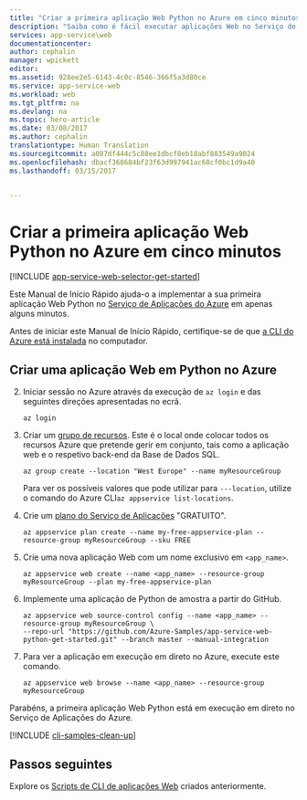 ```yaml
---
title: "Criar a primeira aplicação Web Python no Azure em cinco minutos | Microsoft Docs"
description: "Saiba como é fácil executar aplicações Web no Serviço de Aplicações mediante a implementação de uma aplicação Python de exemplo."
services: app-service\web
documentationcenter: 
author: cephalin
manager: wpickett
editor: 
ms.assetid: 928ee2e5-6143-4c0c-8546-366f5a3d80ce
ms.service: app-service-web
ms.workload: web
ms.tgt_pltfrm: na
ms.devlang: na
ms.topic: hero-article
ms.date: 03/08/2017
ms.author: cephalin
translationtype: Human Translation
ms.sourcegitcommit: a087df444c5c88ee1dbcf8eb18abf883549a9024
ms.openlocfilehash: dbacf368684bf23f63d997941ac68cf0bc1d9a40
ms.lasthandoff: 03/15/2017


---
```

# <a name="create-your-first-python-web-app-in-azure-in-five-minutes"></a>Criar a primeira aplicação Web Python no Azure em cinco minutos
[!INCLUDE [app-service-web-selector-get-started](../../includes/app-service-web-selector-get-started.md)]

Este Manual de Início Rápido ajuda-o a implementar a sua primeira aplicação Web Python no [Serviço de Aplicações do Azure](../app-service/app-service-value-prop-what-is.md) em apenas alguns minutos.

Antes de iniciar este Manual de Início Rápido, certifique-se de que [a CLI do Azure está instalada](https://docs.microsoft.com/en-us/cli/azure/install-azure-cli) no computador.

## <a name="create-a-python-web-app-in-azure"></a>Criar uma aplicação Web em Python no Azure
2. Iniciar sessão no Azure através da execução de `az login` e das seguintes direções apresentadas no ecrã.
   
    ```azurecli
    az login
    ```
   
3. Criar um [grupo de recursos](../azure-resource-manager/resource-group-overview.md). Este é o local onde colocar todos os recursos Azure que pretende gerir em conjunto, tais como a aplicação web e o respetivo back-end da Base de Dados SQL.

    ```azurecli
    az group create --location "West Europe" --name myResourceGroup
    ```

    Para ver os possíveis valores que pode utilizar para `---location`, utilize o comando do Azure CLI`az appservice list-locations`.

3. Crie um [plano do Serviço de Aplicações](../app-service/azure-web-sites-web-hosting-plans-in-depth-overview.md) "GRATUITO". 

    ```azurecli
    az appservice plan create --name my-free-appservice-plan --resource-group myResourceGroup --sku FREE
    ```

4. Crie uma nova aplicação Web com um nome exclusivo em `<app_name>`.

    ```azurecli
    az appservice web create --name <app_name> --resource-group myResourceGroup --plan my-free-appservice-plan
    ```

4. Implemente uma aplicação de Python de amostra a partir do GitHub.

    ```azurecli
    az appservice web source-control config --name <app_name> --resource-group myResourceGroup \
    --repo-url "https://github.com/Azure-Samples/app-service-web-python-get-started.git" --branch master --manual-integration 
    ```

5. Para ver a aplicação em execução em direto no Azure, execute este comando.

    ```azurecli
    az appservice web browse --name <app_name> --resource-group myResourceGroup
    ```

Parabéns, a primeira aplicação Web Python está em execução em direto no Serviço de Aplicações do Azure.

[!INCLUDE [cli-samples-clean-up](../../includes/cli-samples-clean-up.md)]

## <a name="next-steps"></a>Passos seguintes

Explore os [Scripts de CLI de aplicações Web](app-service-cli-samples.md) criados anteriormente.

